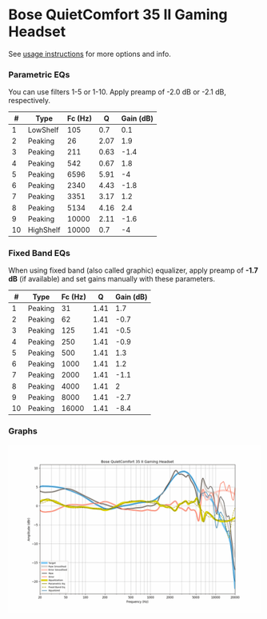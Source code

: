 # Bose QuietComfort 35 II Gaming Headset​
See [usage instructions](https://github.com/jaakkopasanen/AutoEq#usage) for more options and info.

### Parametric EQs
You can use filters 1-5 or 1-10. Apply preamp of -2.0 dB or -2.1 dB, respectively.

|   # | Type      |   Fc (Hz) |    Q |   Gain (dB) |
|-----|-----------|-----------|------|-------------|
|   1 | LowShelf  |       105 | 0.7  |         0.1 |
|   2 | Peaking   |        26 | 2.07 |         1.9 |
|   3 | Peaking   |       211 | 0.63 |        -1.4 |
|   4 | Peaking   |       542 | 0.67 |         1.8 |
|   5 | Peaking   |      6596 | 5.91 |        -4   |
|   6 | Peaking   |      2340 | 4.43 |        -1.8 |
|   7 | Peaking   |      3351 | 3.17 |         1.2 |
|   8 | Peaking   |      5134 | 4.16 |         2.4 |
|   9 | Peaking   |     10000 | 2.11 |        -1.6 |
|  10 | HighShelf |     10000 | 0.7  |        -4   |

### Fixed Band EQs
When using fixed band (also called graphic) equalizer, apply preamp of **-1.7 dB** (if available) and set gains manually with these parameters.

|   # | Type    |   Fc (Hz) |    Q |   Gain (dB) |
|-----|---------|-----------|------|-------------|
|   1 | Peaking |        31 | 1.41 |         1.7 |
|   2 | Peaking |        62 | 1.41 |        -0.7 |
|   3 | Peaking |       125 | 1.41 |        -0.5 |
|   4 | Peaking |       250 | 1.41 |        -0.9 |
|   5 | Peaking |       500 | 1.41 |         1.3 |
|   6 | Peaking |      1000 | 1.41 |         1.2 |
|   7 | Peaking |      2000 | 1.41 |        -1.1 |
|   8 | Peaking |      4000 | 1.41 |         2   |
|   9 | Peaking |      8000 | 1.41 |        -2.7 |
|  10 | Peaking |     16000 | 1.41 |        -8.4 |

### Graphs
![](./Bose%20QuietComfort%2035%20II%20Gaming%20Headset%E2%80%8B.png)
